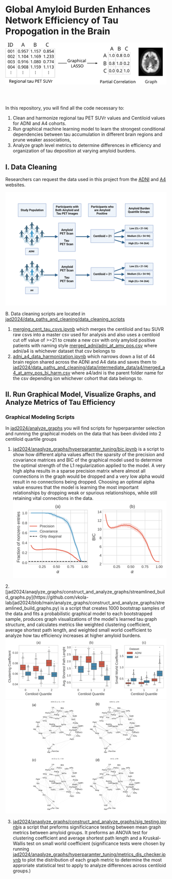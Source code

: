 # Global Amyloid Burden Enhances Network Efficiency of Tau Propogation in the Brain
<div style="text-align:center;">
    <img src="/readme_photos/graphical_lasso_schematic.png" alt="Screenshot">
</div>

<br></br>

In this repository, you will find all the code necessary to:  
1. Clean and harmonize regional tau PET SUVr values and Centiloid values for ADNI and A4 cohorts.  
2. Run graphical machine learning model to learn the strongest conditional dependencies between tau accumulation in different brain regions and prune weaker associations,  
3. Analyze graph level metrics to determine differences in efficiency and organization of tau deposition at varying amyloid burdens.   

## I. Data Cleaning  
Researchers can request the data used in this project from the [ADNI](https://adni.loni.usc.edu/data-samples/access-data/) and [A4](https://a4study.org/) websites. 
<div style="text-align:center;">
    <img src="/readme_photos/Participant Selection Process.png" alt="Screenshot">
</div>
   
B. Data cleaning scripts are located in [jad2024/data_paths_and_cleaning/data_cleaning_scripts](https://github.com/vkola-lab/jad2024/tree/main/data_paths_and_cleaning/data_cleaning_scripts) <br>

   1. [merging_cent_tau_csvs.ipynb](https://github.com/vkola-lab/jad2024/blob/main/data_paths_and_cleaning/data_cleaning_scripts/merging_cent_tau_csvs.ipynb) which merges the centiloid and tau SUVR raw csvs into a master csv used for analysis and also uses a centiloid cut off value of >=21 to create a new csv with only amyloid positive patients with naming style [merged_adni/adni_at_amy_pos.csv](https://github.com/vkola-lab/jad2024/blob/main/data_paths_and_cleaning/data/intermediate_data/adni/merged_adni_at_amy_pos.csv) where adni/a4 is whichever dataset that csv belongs to <br>
   2. [adni_a4_data_harmonization.ipynb](https://github.com/vkola-lab/jad2024/blob/main/data_paths_and_cleaning/data_cleaning_scripts/adni_a4_data_harmonization.ipynb)
   which narrows down a list of 44 brain region shared across the ADNI and A4 data and saves them to [jad2024/data_paths_and_cleaning/data/intermediate_data/a4/merged_a4_at_amy_pos_bi_harm.csv](https://github.com/vkola-lab/jad2024/blob/main/data_paths_and_cleaning/data/intermediate_data/a4/merged_a4_at_amy_pos_bi_harm.csv) where a4/adni is the parent folder name for the csv depending ion whichever cohort that data belongs to. <br>

## II. Run Graphical Model, Visualize Graphs, and Analyze Metrics of Tau Efficiency

### Graphical Modeling Scripts 
In [jad2024/analyze_graphs](https://github.com/vkola-lab/jad2024/tree/main/analyze_graphs) you will find scripts for hyperparamter selection and running the graphical models on the data that has been divided into 2 centiloid quartile groups <br> 
   1. [jad2024/anaqlyze_graphs/hyperparamter_tuning/bic.ipynb](https://github.com/vkola-lab/jad2024/blob/main/analyze_graphs/hyperparameter_tuning/bic.ipynb) is a script to show how different alpha values affect the sparsity of the precision and covariance matrices and BIC of the graphical model used to determine the optimal strength of the L1 regularization applied to the model. A very high alpha results in a sparse precision matrix where almost all connections in the graph would be dropped and a very low alpha would result in no connections being dropped. Choosing an optimal alpha value ensures that the model is learning the most important relationships by dropping weak or spurious relationshiops, while still retaining vital connections in the data.
    <div style="text-align:center;">
    <img src="/readme_photos/nonzero_frac_bic.png" alt="Screenshot">
</div>
2. [jad2024/anaqlyze_graphs/construct_and_analyze_graphs/streamlined_build_graphs.py](https://github.com/vkola-lab/jad2024/blob/main/analyze_graphs/construct_and_analyze_graphs/streamlined_build_graphs.py) is a script that creates 1000 bootstrap samples of the data and fits a probabilistic graphical model to each bootstrapped sample, produces graph visualizations of the model's learned tau graph structure, and calculates metrics like weighted clustering coefficient, average shortest path length, and weighted small world coefficient to analyze how tau efficiency increases at higher amyloid burdens.

<div style="text-align:center;">
    <img src="/readme_photos/graph_metrics_boxplot.png" alt="Screenshot">
</div>


<div style="text-align:center;">
    <img src="/readme_photos/graph_comp.png" alt="Screenshot">
</div>


3. [jad2024/anaqlyze_graphs/construct_and_analyze_graphs/sig_testing.ipynb](https://github.com/vkola-lab/jad2024/blob/main/analyze_graphs/construct_and_analyze_graphs/sig_testing.ipynb)is a script that preforms significicance testing between mean graph metrics between amyloid groups. It preforms an ANOVA test for clustering coefficient and average shortest path length and a Kruskal-Wallis test on small world coefficient (significance tests were chosen by running [jad2024/anaqlyze_graphs/hyperparamter_tuning/metrics_dis_checker.ipynb](https://github.com/vkola-lab/jad2024/blob/main/analyze_graphs/hyperparameter_tuning/metrics_dis_checker.ipynb) to plot the distribution of each graph metric to determine the most approriate statistical test to apply to analyze differences across centiloid groups.)




